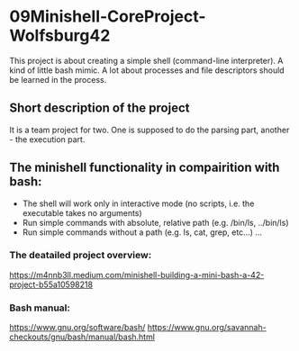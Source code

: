 # 09Minishell-CoreProject-Wolfsburg42
This project is about creating a simple shell (command-line interpreter).
A kind of little bash mimic. A lot about processes and file descriptors should be learned in the process.
## Short description of the project
It is a team project for two. One is supposed to do the parsing part, another - the execution part.
## The minishell functionality in compairition with bash:
- The shell will work only in interactive mode (no scripts, i.e. the executable takes no arguments)
- Run simple commands with absolute, relative path (e.g. /bin/ls, ../bin/ls)
- Run simple commands without a path (e.g. ls, cat, grep, etc…)
...
### The deatailed project overview:
https://m4nnb3ll.medium.com/minishell-building-a-mini-bash-a-42-project-b55a10598218

### Bash manual:
https://www.gnu.org/software/bash/
https://www.gnu.org/savannah-checkouts/gnu/bash/manual/bash.html


